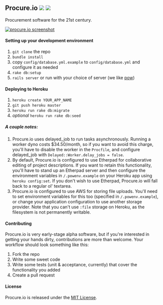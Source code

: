 Procure.io [![](https://travis-ci.org/dobtco/procure-io.png)](https://travis-ci.org/dobtco/procure-io) [![](https://codeclimate.com/github/dobtco/procure-io.png)](https://codeclimate.com/github/dobtco/procure-io)
--------

Procurement software for the 21st century.

[![procure.io screenshot](http://www.dobt.co/img/screenshot.png)](http://www.dobt.co/img/screenshot.png)

#### Setting up your development environment
1. `git clone` the repo
2. `bundle install`
3. copy `config/database.yml.example` to `config/database.yml` and configure it as needed
4. `rake db:setup`
5. `rails server` or run with your choice of server (we like [pow](http://pow.cx/))

#### Deploying to Heroku
1. `heroku create YOUR_APP_NAME`
2. `git push heroku master`
3. `heroku run rake db:migrate`
4. *optional* `heroku run rake db:seed`

##### A couple notes:
1. Procure.io uses delayed_job to run tasks asynchronously. Running a worker dyno costs $34.50/month, so if you want to avoid this charge, you'll have to disable the worker in the `Procfile`, and configure delayed_job with `Delayed::Worker.delay_jobs = false`.
2. By default, Procure.io is configured to use Etherpad for collaborative editing of project descriptions. If you want to retain this functionality, you'll have to stand up an Etherpad server and then configure the environment variables in `/.powenv.example` on your Heroku app using `heroku config:set`. If you don't wish to use Etherpad, Procure.io will fall back to a regular ol' textarea.
3. Procure.io is configured to use AWS for storing file uploads. You'll need to set environment variables for this too (specified in `/.powenv.example`), or change your application configuration to use another storage provider. Note that you can't use `:file` storage on Heroku, as the filesystem is not permanently writable.

#### Contributing

Procure.io is very early-stage alpha software, but if you're interested in getting your hands dirty, contributions are more than welcome. Your workflow should look something like this:

1. Fork the repo
2. Write some sweet code
3. Write some tests (unit & acceptance, currently) that cover the functionality you added
4. Create a pull request

#### License
Procure.io is released under the [MIT License](http://opensource.org/licenses/MIT).
